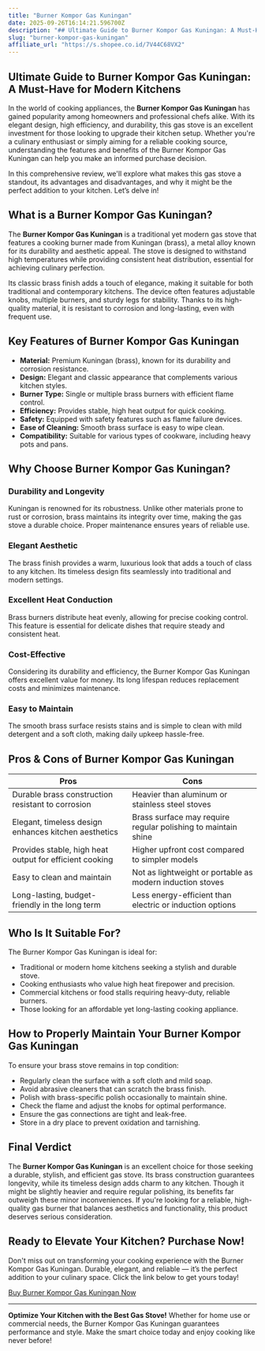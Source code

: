 ```yaml
---
title: "Burner Kompor Gas Kuningan"
date: 2025-09-26T16:14:21.596700Z
description: "## Ultimate Guide to Burner Kompor Gas Kuningan: A Must-Have for Modern Kitchens..."
slug: "burner-kompor-gas-kuningan"
affiliate_url: "https://s.shopee.co.id/7V44C68VX2"
---
```

## Ultimate Guide to Burner Kompor Gas Kuningan: A Must-Have for Modern Kitchens

In the world of cooking appliances, the **Burner Kompor Gas Kuningan** has gained popularity among homeowners and professional chefs alike. With its elegant design, high efficiency, and durability, this gas stove is an excellent investment for those looking to upgrade their kitchen setup. Whether you're a culinary enthusiast or simply aiming for a reliable cooking source, understanding the features and benefits of the Burner Kompor Gas Kuningan can help you make an informed purchase decision.

In this comprehensive review, we'll explore what makes this gas stove a standout, its advantages and disadvantages, and why it might be the perfect addition to your kitchen. Let’s delve in!

## What is a Burner Kompor Gas Kuningan?

The **Burner Kompor Gas Kuningan** is a traditional yet modern gas stove that features a cooking burner made from Kuningan (brass), a metal alloy known for its durability and aesthetic appeal. The stove is designed to withstand high temperatures while providing consistent heat distribution, essential for achieving culinary perfection.

Its classic brass finish adds a touch of elegance, making it suitable for both traditional and contemporary kitchens. The device often features adjustable knobs, multiple burners, and sturdy legs for stability. Thanks to its high-quality material, it is resistant to corrosion and long-lasting, even with frequent use.

## Key Features of Burner Kompor Gas Kuningan

- **Material:** Premium Kuningan (brass), known for its durability and corrosion resistance.
- **Design:** Elegant and classic appearance that complements various kitchen styles.
- **Burner Type:** Single or multiple brass burners with efficient flame control.
- **Efficiency:** Provides stable, high heat output for quick cooking.
- **Safety:** Equipped with safety features such as flame failure devices.
- **Ease of Cleaning:** Smooth brass surface is easy to wipe clean.
- **Compatibility:** Suitable for various types of cookware, including heavy pots and pans.

## Why Choose Burner Kompor Gas Kuningan?

### Durability and Longevity

Kuningan is renowned for its robustness. Unlike other materials prone to rust or corrosion, brass maintains its integrity over time, making the gas stove a durable choice. Proper maintenance ensures years of reliable use.

### Elegant Aesthetic

The brass finish provides a warm, luxurious look that adds a touch of class to any kitchen. Its timeless design fits seamlessly into traditional and modern settings.

### Excellent Heat Conduction

Brass burners distribute heat evenly, allowing for precise cooking control. This feature is essential for delicate dishes that require steady and consistent heat.

### Cost-Effective

Considering its durability and efficiency, the Burner Kompor Gas Kuningan offers excellent value for money. Its long lifespan reduces replacement costs and minimizes maintenance.

### Easy to Maintain

The smooth brass surface resists stains and is simple to clean with mild detergent and a soft cloth, making daily upkeep hassle-free.

## Pros & Cons of Burner Kompor Gas Kuningan

| **Pros** | **Cons** |
| --- | --- |
| Durable brass construction resistant to corrosion | Heavier than aluminum or stainless steel stoves |
| Elegant, timeless design enhances kitchen aesthetics | Brass surface may require regular polishing to maintain shine |
| Provides stable, high heat output for efficient cooking | Higher upfront cost compared to simpler models |
| Easy to clean and maintain | Not as lightweight or portable as modern induction stoves |
| Long-lasting, budget-friendly in the long term | Less energy-efficient than electric or induction options |

## Who Is It Suitable For?

The Burner Kompor Gas Kuningan is ideal for:

- Traditional or modern home kitchens seeking a stylish and durable stove.
- Cooking enthusiasts who value high heat firepower and precision.
- Commercial kitchens or food stalls requiring heavy-duty, reliable burners.
- Those looking for an affordable yet long-lasting cooking appliance.

## How to Properly Maintain Your Burner Kompor Gas Kuningan

To ensure your brass stove remains in top condition:

- Regularly clean the surface with a soft cloth and mild soap.
- Avoid abrasive cleaners that can scratch the brass finish.
- Polish with brass-specific polish occasionally to maintain shine.
- Check the flame and adjust the knobs for optimal performance.
- Ensure the gas connections are tight and leak-free.
- Store in a dry place to prevent oxidation and tarnishing.

## Final Verdict

The **Burner Kompor Gas Kuningan** is an excellent choice for those seeking a durable, stylish, and efficient gas stove. Its brass construction guarantees longevity, while its timeless design adds charm to any kitchen. Though it might be slightly heavier and require regular polishing, its benefits far outweigh these minor inconveniences. If you're looking for a reliable, high-quality gas burner that balances aesthetics and functionality, this product deserves serious consideration.

## Ready to Elevate Your Kitchen? Purchase Now!

Don't miss out on transforming your cooking experience with the Burner Kompor Gas Kuningan. Durable, elegant, and reliable — it’s the perfect addition to your culinary space. Click the link below to get yours today!

[Buy Burner Kompor Gas Kuningan Now](https://s.shopee.co.id/7V44C68VX2)

---

**Optimize Your Kitchen with the Best Gas Stove!** Whether for home use or commercial needs, the Burner Kompor Gas Kuningan guarantees performance and style. Make the smart choice today and enjoy cooking like never before!